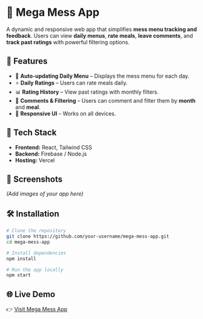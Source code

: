 # 🥗 Mega Mess App

A dynamic and responsive web app that simplifies **mess menu tracking and feedback**. Users can view **daily menus**, **rate meals**, **leave comments**, and **track past ratings** with powerful filtering options.

## 🚀 Features

- 📅 **Auto-updating Daily Menu** – Displays the mess menu for each day.
- ⭐ **Daily Ratings** – Users can rate meals daily.
- 📊 **Rating History** – View past ratings with monthly filters.
- 💬 **Comments & Filtering** – Users can comment and filter them by **month** and **meal**.
- 📱 **Responsive UI** – Works on all devices.

## 🔧 Tech Stack

- **Frontend:** React, Tailwind CSS
- **Backend:** Firebase / Node.js
- **Hosting:** Vercel

## 📸 Screenshots

*(Add images of your app here)*

## 🛠 Installation

```sh
# Clone the repository
git clone https://github.com/your-username/mega-mess-app.git
cd mega-mess-app

# Install dependencies
npm install

# Run the app locally
npm start
```

## 🌐 Live Demo
👉 [Visit Mega Mess App](https://mega-mess-app.vercel.app/)
